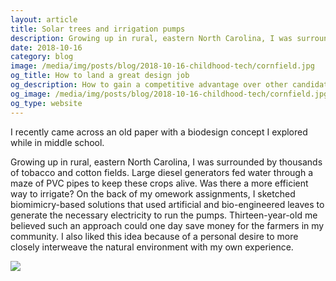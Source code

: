 ```yaml
---
layout: article 
title: Solar trees and irrigation pumps
description: Growing up in rural, eastern North Carolina, I was surrounded by thousands of tobacco and cotton fields. Large diesel generators fed water through a maze of PVC pipes to keep these crops alive. Was there a more efficient way to irrigate? 
date: 2018-10-16
category: blog
image: /media/img/posts/blog/2018-10-16-childhood-tech/cornfield.jpg
og_title: How to land a great design job
og_description: How to gain a competitive advantage over other candidates
og_image: /media/img/posts/blog/2018-10-16-childhood-tech/cornfield.jpg
og_type: website
---
```


I recently came across an old paper with a biodesign concept I explored while in middle school.

Growing up in rural, eastern North Carolina, I was surrounded by thousands of tobacco and cotton fields. Large diesel generators fed water through a maze of PVC pipes to keep these crops alive. Was there a more efficient way to irrigate? On the back of my omework assignments, I sketched biomimicry-based solutions that used artificial and bio-engineered leaves to generate the necessary electricity to run the pumps. Thirteen-year-old me believed such an approach could one day save money for the farmers in my community. I also liked this idea because of a personal desire to more closely interweave the natural environment with my own experience.

<img src="{{ site.url }}/media/img/posts/blog/2018-10-16-childhood-tech/solar-leaves.jpg">